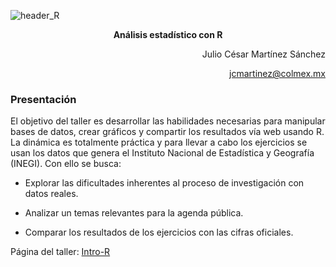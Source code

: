 ![header_R](https://user-images.githubusercontent.com/13545121/96396146-1926d100-118c-11eb-9e11-60626f779244.PNG)

<p align="center" size="60"><b>Análisis estadístico con R</b></p>


<p align="right">  Julio César Martínez Sánchez </p>
<p align="right">  <a href="mailto:user@example.com">jcmartinez@colmex.mx</a> </p>


### Presentación



El objetivo del taller es desarrollar las habilidades necesarias para manipular bases de datos, crear gráficos y compartir los resultados vía web usando R. La dinámica es totalmente práctica y para llevar a cabo los ejercicios se usan los datos que genera el Instituto Nacional de Estadística y Geografía (INEGI). Con ello se busca:


* Explorar las dificultades inherentes al proceso de investigación con datos reales.

* Analizar un temas relevantes para la agenda pública.

* Comparar los resultados de los ejercicios con las cifras oficiales.

Página del taller: [Intro-R](http://www.sigma161.com/R-intro/)
